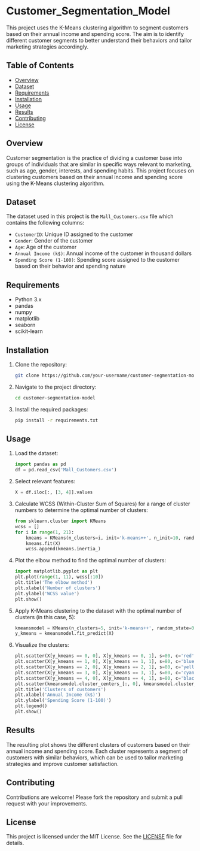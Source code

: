 # Customer_Segmentation_Model

This project uses the K-Means clustering algorithm to segment customers based on their annual income and spending score. The aim is to identify different customer segments to better understand their behaviors and tailor marketing strategies accordingly.

## Table of Contents

- [Overview](#overview)
- [Dataset](#dataset)
- [Requirements](#requirements)
- [Installation](#installation)
- [Usage](#usage)
- [Results](#results)
- [Contributing](#contributing)
- [License](#license)

## Overview

Customer segmentation is the practice of dividing a customer base into groups of individuals that are similar in specific ways relevant to marketing, such as age, gender, interests, and spending habits. This project focuses on clustering customers based on their annual income and spending score using the K-Means clustering algorithm.

## Dataset

The dataset used in this project is the `Mall_Customers.csv` file which contains the following columns:

- `CustomerID`: Unique ID assigned to the customer
- `Gender`: Gender of the customer
- `Age`: Age of the customer
- `Annual Income (k$)`: Annual income of the customer in thousand dollars
- `Spending Score (1-100)`: Spending score assigned to the customer based on their behavior and spending nature

## Requirements

- Python 3.x
- pandas
- numpy
- matplotlib
- seaborn
- scikit-learn

## Installation

1. Clone the repository:
    ```bash
    git clone https://github.com/your-username/customer-segmentation-model.git
    ```

2. Navigate to the project directory:
    ```bash
    cd customer-segmentation-model
    ```

3. Install the required packages:
    ```bash
    pip install -r requirements.txt
    ```

## Usage

1. Load the dataset:
    ```python
    import pandas as pd
    df = pd.read_csv('Mall_Customers.csv')
    ```

2. Select relevant features:
    ```python
    X = df.iloc[:, [3, 4]].values
    ```

3. Calculate WCSS (Within-Cluster Sum of Squares) for a range of cluster numbers to determine the optimal number of clusters:
    ```python
    from sklearn.cluster import KMeans
    wcss = []
    for i in range(1, 21):
        kmeans = KMeans(n_clusters=i, init='k-means++', n_init=10, random_state=0)
        kmeans.fit(X)
        wcss.append(kmeans.inertia_)
    ```

4. Plot the elbow method to find the optimal number of clusters:
    ```python
    import matplotlib.pyplot as plt
    plt.plot(range(1, 11), wcss[:10])
    plt.title('The elbow method')
    plt.xlabel('Number of clusters')
    plt.ylabel('WCSS value')
    plt.show()
    ```

5. Apply K-Means clustering to the dataset with the optimal number of clusters (in this case, 5):
    ```python
    kmeansmodel = KMeans(n_clusters=5, init='k-means++', random_state=0)
    y_kmeans = kmeansmodel.fit_predict(X)
    ```

6. Visualize the clusters:
    ```python
    plt.scatter(X[y_kmeans == 0, 0], X[y_kmeans == 0, 1], s=80, c='red', label='Customer 1')
    plt.scatter(X[y_kmeans == 1, 0], X[y_kmeans == 1, 1], s=80, c='blue', label='Customer 2')
    plt.scatter(X[y_kmeans == 2, 0], X[y_kmeans == 2, 1], s=80, c='yellow', label='Customer 3')
    plt.scatter(X[y_kmeans == 3, 0], X[y_kmeans == 3, 1], s=80, c='cyan', label='Customer 4')
    plt.scatter(X[y_kmeans == 4, 0], X[y_kmeans == 4, 1], s=80, c='black', label='Customer 5')
    plt.scatter(kmeansmodel.cluster_centers_[:, 0], kmeansmodel.cluster_centers_[:, 1], s=100, c='magenta', label='Centroids')
    plt.title('Clusters of customers')
    plt.xlabel('Annual Income (k$)')
    plt.ylabel('Spending Score (1-100)')
    plt.legend()
    plt.show()
    ```

## Results

The resulting plot shows the different clusters of customers based on their annual income and spending score. Each cluster represents a segment of customers with similar behaviors, which can be used to tailor marketing strategies and improve customer satisfaction.

## Contributing

Contributions are welcome! Please fork the repository and submit a pull request with your improvements.

## License

This project is licensed under the MIT License. See the [LICENSE](LICENSE) file for details.

